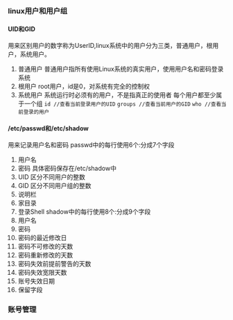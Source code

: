 ### linux用户和用户组
#### UID和GID
用来区别用户的数字称为UserID,linux系统中的用户分为三类，普通用户，根用户，系统用户。
1. 普通用户
普通用户指所有使用Linux系统的真实用户，使用用户名和密码登录系统
2. 根用户
root用户，id是0，对系统有完全的控制权
3. 系统用户
系统运行时必须有的用户，不是指真正的使用者
每个用户都至少属于一个组
`id //查看当前登录用户的UID`
`groups //查看当前用户的GID`
`who //查看当前登录的用户`
#### /etc/passwd和/etc/shadow
用来记录用户名和密码
passwd中的每行使用6个:分成7个字段
1. 用户名
2. 密码 具体密码保存在/etc/shadow中
3. UID 区分不同用户的整数
4. GID 区分不同用户组的整数
5. 说明栏
6. 家目录
7. 登录Shell
shadow中的每行使用8个:分成9个字段
1. 用户名
2. 密码
3. 密码的最近修改日
4. 密码不可修改的天数
5. 密码重新修改的天数
6. 密码失效前提前警告的天数
7. 密码失效宽限天数
8. 账号失效日期
9. 保留字段

### 账号管理



